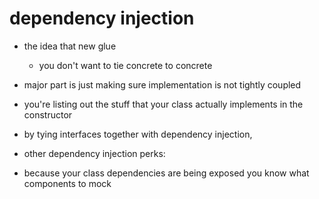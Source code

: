 # dependency injection
- the idea that new glue
    - you don't want to tie concrete to concrete
- major part is just making sure implementation is not tightly coupled

- you're listing out the stuff that your class actually implements in the constructor
- by tying interfaces together with dependency injection, 

- other dependency injection perks:
- because your class dependencies are being exposed you know what components to mock